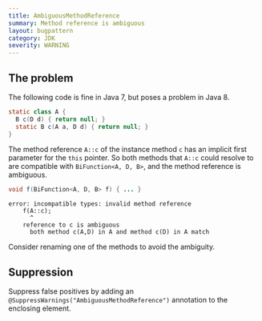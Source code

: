 ```yaml
---
title: AmbiguousMethodReference
summary: Method reference is ambiguous
layout: bugpattern
category: JDK
severity: WARNING
---
```


<!--
*** AUTO-GENERATED, DO NOT MODIFY ***
To make changes, edit the @BugPattern annotation or the explanation in docs/bugpattern.
-->

## The problem
The following code is fine in Java 7, but poses a problem in Java 8.

```java
static class A {
  B c(D d) { return null; }
  static B c(A a, D d) { return null; }
}
```

The method reference `A::c` of the instance method `c` has an implicit
first parameter for the `this` pointer. So both methods that `A::c` could
resolve to are compatible with `BiFunction<A, D, B>`, and the method
reference is ambiguous.

```java
void f(BiFunction<A, D, B> f) { ... }
```

```
error: incompatible types: invalid method reference
    f(A::c);
      ^
    reference to c is ambiguous
      both method c(A,D) in A and method c(D) in A match
```

Consider renaming one of the methods to avoid the ambiguity.

## Suppression
Suppress false positives by adding an `@SuppressWarnings("AmbiguousMethodReference")` annotation to the enclosing element.
